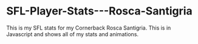 # SFL-Player-Stats---Rosca-Santigria
This is my SFL stats for my Cornerback Rosca Santigria. This is in Javascript and shows all of my stats and animations. 
